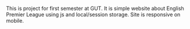 This is project for first semester at GUT. It is simple website about English Premier League using js and local/session storage. Site is responsive on mobile. 
